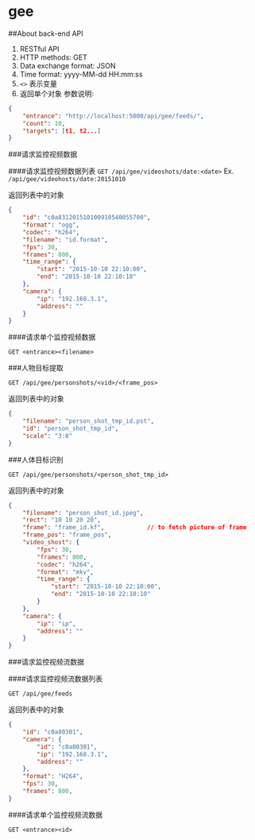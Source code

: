 gee
===

##About back-end API

1. RESTful API
2. HTTP methods: GET
3. Data exchange format: JSON
4. Time format: yyyy-MM-dd HH:mm:ss
5. `<>` 表示变量
5. 返回单个对象
参数说明:
```json
{
    "entrance": "http://localhost:5000/api/gee/feeds/",
    "count": 10,
    "targets": [t1, t2...]
}
```

###请求监控视频数据

####请求监控视频数据列表
`GET /api/gee/videoshots/date:<date>`
Ex. `/api/gee/videohosts/date:20151010`

返回列表中的对象
```json
{
    "id": "c0a831201510100910540055700",
    "format": "ogg",
    "codec": "h264",
    "filename": "id.format",
    "fps": 30,
    "frames": 800,
    "time_range": {
        "start": "2015-10-10 22:10:00",
        "end": "2015-10-10 22:10:10"
    },
    "camera": {
        "ip": "192.168.3.1",
        "address": ""
    }
}
```

####请求单个监控视频数据

`GET <entrance><filename>`

###人物目标提取

`GET /api/gee/personshots/<vid>/<frame_pos>`

返回列表中的对象
```json
{
    "filename": "person_shot_tmp_id.pst",
    "id": "person_shot_tmp_id",
    "scale": "3:8"
}
```

###人体目标识别

`GET /api/gee/personshots/<person_shot_tmp_id>`

返回列表中的对象
```json
{
    "filename": "person_shot_id.jpeg",    
    "rect": "10 10 20 20",
    "frame": "frame_id.kf",            // to fetch picture of frame 
    "frame_pos": "frame_pos",
    "video_shost": {
        "fps": 30,
        "frames": 800,
        "codec": "h264",
        "format": "mkv",
        "time_range": {
            "start": "2015-10-10 22:10:00",
            "end": "2015-10-10 22:10:10"
        }
    },
    "camera": {
        "ip": "ip",
        "address": ""
    }
}
```

###请求监控视频流数据

####请求监控视频流数据列表

`GET /api/gee/feeds`

返回列表中的对象
```json
{
    "id": "c0a80301",
    "camera": {
        "id": "c0a80301",
        "ip": "192.168.3.1",
        "address": ""
    },
    "format": "H264",
    "fps": 30,
    "frames": 800,
}
```

####请求单个监控视频流数据

`GET <entrance><id>`


